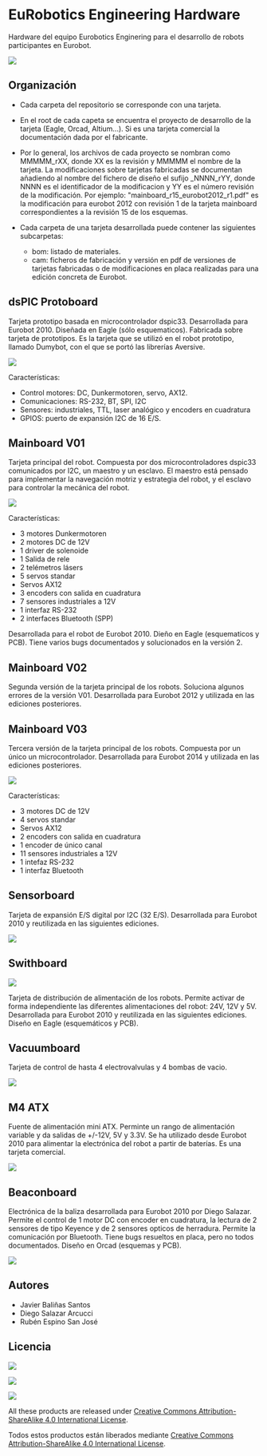 # EuRobotics Engineering Hardware
Hardware del equipo Eurobotics Enginering para el desarrollo de robots participantes en Eurobot.

![](./docs/fotos_tarjetas/eurobotics_boards.jpg)

## Organización

 - Cada carpeta del repositorio se corresponde con una tarjeta.

 - En el root de cada capeta se encuentra el proyecto de desarrollo de la tarjeta (Eagle, Orcad, Altium...). Si es una tarjeta comercial la documentación dada por el fabricante.

 - Por lo general, los archivos de cada proyecto se nombran como MMMMM_rXX, donde XX es la revisión y MMMMM el nombre de la tarjeta. La modificaciones sobre tarjetas fabricadas se documentan añadiendo al nombre del fichero de diseño el sufijo _NNNN_rYY, donde NNNN es el identificador de la modificacion y YY es el número revisión de la modificación. Por ejemplo: "mainboard_r15_eurobot2012_r1.pdf" es la modificación para eurobot 2012 con revisión 1 de la tarjeta mainboard correspondientes a la revisión 15 de los esquemas. 

 - Cada carpeta de una tarjeta desarrollada puede contener las siguientes subcarpetas:
   + bom: listado de materiales.
   + cam: ficheros de fabricación y versión en pdf de versiones de tarjetas fabricadas o de modificaciones en placa realizadas para una edición concreta de Eurobot.
	

## dsPIC Protoboard

Tarjeta prototipo basada en microcontrolador dspic33. Desarrollada para Eurobot 2010. Diseñada en Eagle (sólo esquematicos). Fabricada sobre tarjeta de prototipos. Es la tarjeta que se utilizó en el robot prototipo, llamado Dumybot, con el que se portó las librerías Aversive.

![](./docs/fotos_tarjetas/dspic33_protoboard.jpg)

Características: 

* Control motores: DC, Dunkermotoren, servo, AX12.
* Comunicaciones: RS-232, BT, SPI, I2C
* Sensores: industriales, TTL, laser analógico y encoders en cuadratura
* GPIOS: puerto de expansión I2C de 16 E/S. 

## Mainboard V01

Tarjeta principal del robot. Compuesta por dos microcontroladores dspic33 comunicados por I2C, un maestro y un esclavo. El maestro está pensado para implementar la navegación motriz y estrategia del robot, y el 
esclavo para controlar la mecánica del robot. 

![](./docs/fotos_tarjetas/mainboard_v01_v02.jpg)

Características: 

* 3 motores Dunkermotoren
* 2 motores DC de 12V 
* 1 driver de solenoide
* 1 Salida de rele 
* 2 telémetros lásers
* 5 servos standar
* Servos AX12
* 3 encoders con salida en cuadratura
* 7 sensores industriales a 12V
* 1 interfaz RS-232
* 2 interfaces Bluetooth (SPP) 

Desarrollada para el robot de Eurobot 2010. Dieño en Eagle (esquematicos y PCB). Tiene varios bugs documentados y solucionados en la versión 2.

## Mainboard V02 

Segunda versión de la tarjeta principal de los robots. Soluciona algunos errores de la versión V01. Desarrollada para Eurobot 2012 y utilizada en las ediciones posteriores.

## Mainboard V03 

Tercera versión de la tarjeta principal de los robots. Compuesta por un único un microcontrolador. 
Desarrollada para Eurobot 2014 y utilizada en las ediciones posteriores.

![](./docs/fotos_tarjetas/mainboard_v03.jpg)

Características: 
* 3 motores DC de 12V
* 4 servos standar
* Servos AX12 
* 2 encoders con salida en cuadratura
* 1 encoder de único canal
* 11 sensores industriales a 12V
* 1 intefaz RS-232
* 1 interfaz Bluetooth 


## Sensorboard

Tarjeta de expansión E/S digital por I2C (32 E/S). Desarrollada para Eurobot 2010 y reutilizada en las siguientes ediciones.

![](./docs/fotos_tarjetas/sensorboard.jpg)

## Swithboard

![](./docs/fotos_tarjetas/switchboard.jpg)

Tarjeta de distribución de alimentación de los robots. Permite activar de forma independiente las diferentes alimentaciones del robot: 24V, 12V y 5V. Desarrollada para Eurobot 2010 y reutilizada en las siguientes ediciones. Diseño en Eagle (esquemáticos y PCB).

## Vacuumboard

Tarjeta de control de hasta 4 electrovalvulas y 4 bombas de vacio.

![](./docs/fotos_tarjetas/vacuumboard.jpg)


## M4 ATX

Fuente de alimentación mini ATX. Perminte un rango de alimentación variable y da salidas de +/-12V, 5V y 3.3V.  Se ha utilizado desde Eurobot 2010 para alimentar la electrónica del robot a partir de baterías. Es una tarjeta comercial.

![](./docs/fotos_tarjetas/m4_atx.jpg)

## Beaconboard

Electrónica de la baliza desarrollada para Eurobot 2010 por Diego Salazar. Permite el control de 1 motor DC con encoder en cuadratura, la lectura de 2 sensores de tipo Keyence y de 2 sensores opticos de herradura. Permite la comunicación por Bluetooth. Tiene bugs resueltos en placa, pero no todos documentados. Diseño en Orcad (esquemas y PCB).

![](./docs/fotos_tarjetas/beaconboard.jpg)

## Autores

* Javier Baliñas Santos
* Diego Salazar Arcucci
* Rubén Espino San José

## Licencia

![](./docs/logos/logo_eurobotics_eng.png)

![](./docs/logos/logo_arc.png)


![](./docs/licencia/by-sa.png)

All these products are released under [Creative Commons Attribution-ShareAlike 4.0 International License](http://creativecommons.org/licenses/by-sa/4.0/).

Todos estos productos están liberados mediante [Creative Commons Attribution-ShareAlike 4.0 International License](http://creativecommons.org/licenses/by-sa/4.0/).
